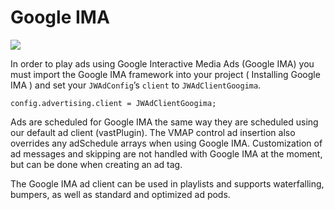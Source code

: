 # Google IMA

<img src="https://img.shields.io/badge/SDK-iOS%20v3-0AAC29.svg?logo=apple">

In order to play ads using Google Interactive Media Ads (Google IMA) you must import the Google IMA framework into your project ( Installing Google IMA ) and set your `JWAdConfig`’s `client` to `JWAdClientGoogima`.

    config.advertising.client = JWAdClientGoogima;

Ads are scheduled for Google IMA the same way they are scheduled using our default ad client (vastPlugin). The VMAP control ad insertion also overrides any adSchedule arrays when using Google IMA. Customization of ad messages and skipping are not handled with Google IMA at the moment, but can be done when creating an ad tag.

The Google IMA ad client can be used in playlists and supports waterfalling, bumpers, as well as standard and optimized ad pods.
